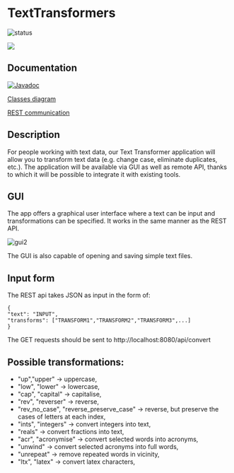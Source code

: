# TextTransformers
![status](https://github.com/lucapl/TextTransformer/actions/workflows/build_and_test.yml/badge.svg)

![](https://media0.giphy.com/media/v1.Y2lkPTc5MGI3NjExYzg1ZDkxZGI5NzNiOTY2YjMzNGI0YjI3NDQwNDFiZjkxZTFlZWFmNyZlcD12MV9pbnRlcm5hbF9naWZzX2dpZklkJmN0PWc/7c0bE2bfJrfos/giphy.gif)

## Documentation
[![Javadoc](https://img.shields.io/badge/JavaDoc-Online-green)](https://lucapl.github.io/TextTransformer/javadoc/)

[Classes diagram](https://github.com/lucapl/TextTransformer/wiki/Project-Structure)

[REST communication](https://github.com/lucapl/TextTransformer/wiki/REST-message-sequence)


## Description
For people working with text data, our Text Transformer application will allow you to transform text data (e.g. change case, eliminate duplicates, etc.). The application will be available via GUI as well as remote API, thanks to which it will be possible to integrate it with existing tools.

## GUI
The app offers a graphical user interface where a text can be input 
and transformations can be specified. It works in the same manner as the REST API.

![gui2](https://github.com/lucapl/TextTransformer/assets/107052397/ea1e3ab6-3106-48f7-9a54-f13ca0f7039f)

The GUI is also capable of opening and saving simple text files.


## Input form
The REST api takes JSON as input in the form of:
```
{
"text": "INPUT",
"transforms": ["TRANSFORM1","TRANSFORM2","TRANSFORM3",...]
}
```
The GET requests should be sent to http://localhost:8080/api/convert
## Possible transformations:
- "up","upper" -> uppercase,
- "low", "lower" -> lowercase,
- "cap", "capital" -> capitalise,
- "rev", "reverser" -> reverse,
- "rev_no_case", "reverse_preserve_case" -> reverse, but preserve the cases of letters at each index,
- "ints", "integers" -> convert integers into text,
- "reals" -> convert fractions into text,
- "acr", "acronymise" -> convert selected words into acronyms,
- "unwind" -> convert selected acronyms into full words,
- "unrepeat" -> remove repeated words in vicinity,
- "ltx", "latex" -> convert latex characters,
